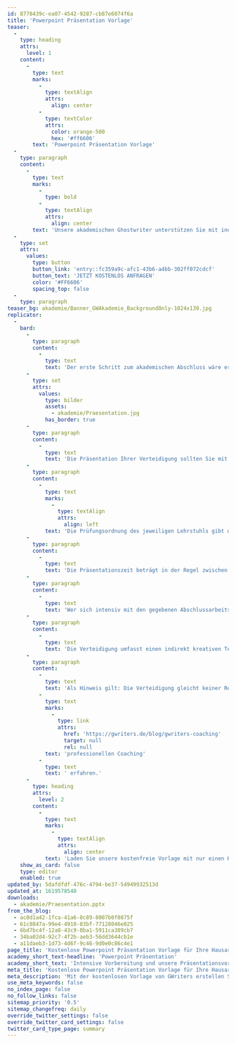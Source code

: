 ```yaml
---
id: 8778439c-ea07-4542-9287-cb87e6074f6a
title: 'Powerpoint Präsentation Vorlage'
teaser:
  -
    type: heading
    attrs:
      level: 1
    content:
      -
        type: text
        marks:
          -
            type: textAlign
            attrs:
              align: center
          -
            type: textColor
            attrs:
              color: orange-500
              hex: '#ff6606'
        text: 'Powerpoint Präsentation Vorlage'
  -
    type: paragraph
    content:
      -
        type: text
        marks:
          -
            type: bold
          -
            type: textAlign
            attrs:
              align: center
        text: 'Unsere akademischen Ghostwriter unterstützen Sie mit individuellen Vorlagen, persönlichen Coachings oder unserem professionellen Ghostwriting-Service bei Ihrer Abschlussarbeit!'
  -
    type: set
    attrs:
      values:
        type: button
        button_link: 'entry::fc359a9c-afc1-43b6-a4bb-302ff072cdcf'
        button_text: 'JETZT KOSTENLOS ANFRAGEN'
        color: '#FF6606'
        spacing_top: false
  -
    type: paragraph
teaser_bg: akademie/Banner_GWAkademie_BackgroundOnly-1024x139.jpg
replicator:
  -
    bard:
      -
        type: paragraph
        content:
          -
            type: text
            text: 'Der erste Schritt zum akademischen Abschluss wäre erreicht und nun rundet die Kolloquium Präsentation Ihre Abschlussarbeit ab. Die Verteidigung der akademischen Abschlussarbeit ist ein wichtiger Teilbereich, um eigene Expertenkenntnisse gegenüber Professoren auf einem hohen Leistungsniveau nachweisen zu können.'
      -
        type: set
        attrs:
          values:
            type: bilder
            assets:
              - akademie/Praesentation.jpg
            has_border: true
      -
        type: paragraph
        content:
          -
            type: text
            text: 'Die Präsentation Ihrer Verteidigung sollten Sie mit den passenden Materialien vorbereiten, schließlich bedeutet ein Kolloquium auch, die erfolgreiche Abschlussarbeit noch einmal sinnbildlich innerhalb eines Expertengesprächs zu unterzeichnen.'
      -
        type: paragraph
        content:
          -
            type: text
            marks:
              -
                type: textAlign
                attrs:
                  align: left
            text: 'Die Prüfungsordnung des jeweiligen Lehrstuhls gibt die genauen Richtlinien vor, welche bei der Verteidigungspräsentation zu beachten sind. Schließlich baut die Verteidigung auf der vorliegenden Abschlussarbeit auf.'
      -
        type: paragraph
        content:
          -
            type: text
            text: 'Die Präsentationszeit beträgt in der Regel zwischen 15 und 20 Minuten und sollte dementsprechend gut vorbereitet sein. Bei uns finden Sie Vorschläge zur Präsentation Ihrer Verteidigung.'
      -
        type: paragraph
        content:
          -
            type: text
            text: 'Wer sich intensiv mit den gegebenen Abschlussarbeitspräsentation Beispielen beschäftigt und diese verinnerlicht, wird die eigene Verteidigung gekonnt vorbereiten können. Schließlich ist dabei nicht nur der Zeitfaktor relevant, sondern auch die inhaltliche Aufarbeitung an sich.'
      -
        type: paragraph
        content:
          -
            type: text
            text: 'Die Verteidigung umfasst einen indirekt kreativen Teil, denn eine Powerpoint Präsentation soll wissenschaftlich fundiert und übersichtlich aber auch farblich abgestimmt sein. Wie Sie Ihre Präsentation optimal ausarbeiten und die grafischen Elemente passend einfügen, erklären Ihnen detailliert unsere Vorlagen.'
      -
        type: paragraph
        content:
          -
            type: text
            text: 'Als Hinweis gilt: Die Verteidigung gleicht keiner Rechtfertigung, sondern gilt als Fachgespräch im Bezug auf Ihre wissenschaftlich fundierten Bezugsquellen. Wie sich ein solches Gespräch umsetzen lässt, können Sie in einem '
          -
            type: text
            marks:
              -
                type: link
                attrs:
                  href: 'https://gwriters.de/blog/gwriters-coaching'
                  target: null
                  rel: null
            text: 'professionellen Coaching'
          -
            type: text
            text: ' erfahren.'
      -
        type: heading
        attrs:
          level: 2
        content:
          -
            type: text
            marks:
              -
                type: textAlign
                attrs:
                  align: center
            text: 'Laden Sie unsere kostenfreie Vorlage mit nur einen Klick herunter!'
    show_as_card: false
    type: editor
    enabled: true
updated_by: 5dafdfdf-476c-4794-be37-54949932513d
updated_at: 1619578540
downloads:
  - akademie/Praesentation.pptx
from_the_blog:
  - ac0d1a42-1fca-41a6-8c89-8007b0f0875f
  - 61c8847a-99e4-4910-83bf-77128046e025
  - 6bd7bc4f-12a8-43c9-8ba1-5911ca389cb7
  - 34ba02d4-92c7-4f2b-aeb3-56dd3644cb1e
  - a11daeb3-1d73-4d6f-9c46-9d0e0c86c4e1
page_title: 'Kostenlose Powerpoint Präsentation Vorlage für Ihre Hausarbeit herunterladen'
academy_short_text-headline: 'Powerpoint Präsentation'
academy_short_text: 'Intensive Vorbereitung und unsere Präsentationsvorlage. Von GWriters alles für die perfekte Präsentation.'
meta_title: 'Kostenlose Powerpoint Präsentation Vorlage für Ihre Hausarbeit herunterladen'
meta_description: 'Mit der kostenlosen Vorlage von GWriters erstellen Sie jetzt eine gelungene Powerpoint Präsentation für die Verteidigung Ihrer wissenschaftlichen Arbeit.'
use_meta_keywords: false
no_index_page: false
no_follow_links: false
sitemap_priority: '0.5'
sitemap_changefreq: daily
override_twitter_settings: false
override_twitter_card_settings: false
twitter_card_type_page: summary
---
```

